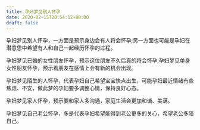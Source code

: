 ```yaml
---
title: 孕妇梦见别人怀孕
date: 2020-02-15T20:54:12+08:00
draft: false
---
```


孕妇梦见别人怀孕，一方面是预示身边会有人将会怀孕;另一方面也可能是孕妇在潜意思中希望有人和自己一起经历怀孕的过程。<br>

孕妇梦见已婚的女性朋友怀孕，预示这位朋友不久后真的将会怀孕;孕妇梦见单身女性朋友怀孕，预示着朋友在感情上会有新的机会出现。<br>

孕妇梦见陌生的人怀孕，代表孕妇自己希望宝宝快点出生，可能孕妇最近情绪有些焦虑、不安，做此梦的孕妇要多调整心情，保持良好心态。<br>

孕妇梦见家人怀孕，预示要和家人多沟通，家庭生活会更加和谐、美满。<br>

孕妇梦见自己老公怀孕，多是代表孕妇希望能得到老公更多的关心，希望老公多陪自己。<br>
